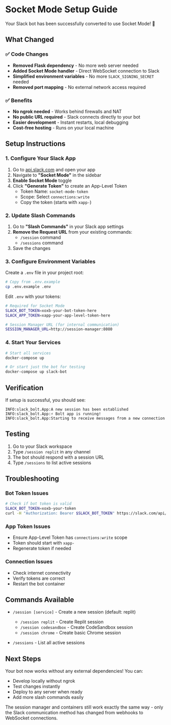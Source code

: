 # Socket Mode Setup Guide

Your Slack bot has been successfully converted to use Socket Mode! 🎉

## What Changed

### ✅ Code Changes
- **Removed Flask dependency** - No more web server needed
- **Added Socket Mode handler** - Direct WebSocket connection to Slack
- **Simplified environment variables** - No more `SLACK_SIGNING_SECRET` needed
- **Removed port mapping** - No external network access required

### ✅ Benefits
- **No ngrok needed** - Works behind firewalls and NAT
- **No public URL required** - Slack connects directly to your bot
- **Easier development** - Instant restarts, local debugging
- **Cost-free hosting** - Runs on your local machine

## Setup Instructions

### 1. Configure Your Slack App

1. Go to [api.slack.com](https://api.slack.com/apps) and open your app
2. Navigate to **"Socket Mode"** in the sidebar
3. **Enable Socket Mode** toggle
4. Click **"Generate Token"** to create an App-Level Token
   - Token Name: `socket-mode-token` 
   - Scope: Select `connections:write`
   - Copy the token (starts with `xapp-`)

### 2. Update Slash Commands

1. Go to **"Slash Commands"** in your Slack app settings
2. **Remove the Request URL** from your existing commands:
   - `/session` command
   - `/sessions` command
3. Save the changes

### 3. Configure Environment Variables

Create a `.env` file in your project root:

```bash
# Copy from .env.example
cp .env.example .env
```

Edit `.env` with your tokens:
```bash
# Required for Socket Mode
SLACK_BOT_TOKEN=xoxb-your-bot-token-here
SLACK_APP_TOKEN=xapp-your-app-level-token-here

# Session Manager URL (for internal communication)
SESSION_MANAGER_URL=http://session-manager:8080
```

### 4. Start Your Services

```bash
# Start all services
docker-compose up

# Or start just the bot for testing
docker-compose up slack-bot
```

## Verification

If setup is successful, you should see:
```
INFO:slack_bolt.App:A new session has been established
INFO:slack_bolt.App:⚡️ Bolt app is running!
INFO:slack_bolt.App:Starting to receive messages from a new connection
```

## Testing

1. Go to your Slack workspace
2. Type `/session replit` in any channel
3. The bot should respond with a session URL
4. Type `/sessions` to list active sessions

## Troubleshooting

### Bot Token Issues
```bash
# Check if bot token is valid
SLACK_BOT_TOKEN=xoxb-your-token
curl -H "Authorization: Bearer $SLACK_BOT_TOKEN" https://slack.com/api/auth.test
```

### App Token Issues
- Ensure App-Level Token has `connections:write` scope
- Token should start with `xapp-`
- Regenerate token if needed

### Connection Issues
- Check internet connectivity
- Verify tokens are correct
- Restart the bot container

## Commands Available

- `/session [service]` - Create a new session (default: replit)
  - `/session replit` - Create Replit session
  - `/session codesandbox` - Create CodeSandbox session  
  - `/session chrome` - Create basic Chrome session

- `/sessions` - List all active sessions

## Next Steps

Your bot now works without any external dependencies! You can:
- Develop locally without ngrok
- Test changes instantly
- Deploy to any server when ready
- Add more slash commands easily

The session manager and containers still work exactly the same way - only the Slack communication method has changed from webhooks to WebSocket connections.

